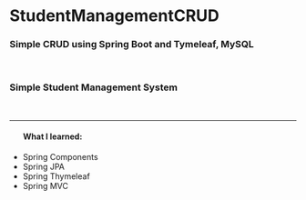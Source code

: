 # StudentManagementCRUD
<h3>Simple CRUD using Spring Boot and Tymeleaf, MySQL</h3><br/>
<h3>Simple Student Management System</h3><br/>
<hr/>
<ul><h4>What I learned:</h4>
<li>Spring Components</li>
<li>Spring JPA</li>
<li>Spring Thymeleaf</li>
<li>Spring MVC</li>
</ul>
